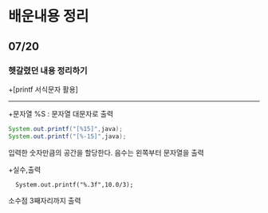 # 배운내용 정리

## 07/20

### 헷갈렸던 내용 정리하기

+[printf 서식문자 활용]

---------------
+문자열
%S : 문자열 대문자로 출력

```java
System.out.printf("[%15]",java);
System.out.printf("[%-15]",java);
```
입력한 숫자만큼의 공간을 할당한다. 음수는 왼쪽부터 문자열을 출력

+실수,출력
```
  System.out.printf("%.3f",10.0/3);
```
소수점 3째자리까지 출력


